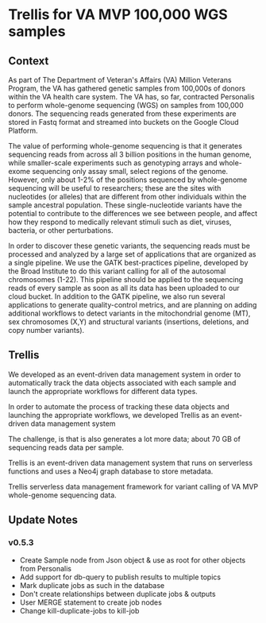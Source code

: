 # Trellis for VA MVP 100,000 WGS samples

## Context
As part of The Department of Veteran's Affairs (VA) Million Veterans Program, the VA has gathered genetic samples from 100,000s of donors within the VA health care system. The VA has, so far, contracted Personalis to perform whole-genome sequencing (WGS) on samples from 100,000 donors. The sequencing reads generated from these experiments are stored in Fastq format and streamed into buckets on the Google Cloud Platform. 

The value of performing whole-genome sequencing is that it generates sequencing reads from across all 3 billion positions in the human genome, while smaller-scale experiments such as genotyping arrays and whole-exome sequencing only assay small, select regions of the genome. However, only about 1-2% of the positions sequenced by whole-genome sequencing will be useful to researchers; these are the sites with nucleotides (or alleles) that are different from other individuals within the sample ancestral population. These single-nucleotide variants have the potential to contribute to the differences we see between people, and affect how they respond to medically relevant stimuli such as diet, viruses, bacteria, or other perturbations.

In order to discover these genetic variants, the sequencing reads must be processed and analyzed by a large set of applications that are organized as a single pipeline. We use the GATK best-practices pipeline, developed by the Broad Institute to do this variant calling for all of the autosomal chromosomes (1-22). This pipeline should be applied to the sequencing reads of every sample as soon as all its data has been uploaded to our cloud bucket. In addition to the GATK pipeline, we also run several applications to generate quality-control metrics, and are planning on adding additional workflows to detect variants in the mitochondrial genome (MT), sex chromosomes (X,Y) and structural variants (insertions, deletions, and copy number variants).

## Trellis
We developed as an event-driven data management system in order to automatically track the data objects associated with each sample and launch the appropriate workflows for different data types.

In order to automate the process of tracking these data objects and launching the appropriate workflows, we developed Trellis as an event-driven data management system

The challenge, is that is also generates a lot more data; about 70 GB of sequencing reads data per sample.



Trellis is an event-driven data management system that runs on serverless functions and uses a Neo4j graph database to store metadata.

Trellis serverless data management framework for variant calling of VA MVP whole-genome sequencing data.


## Update Notes
### v0.5.3
* Create Sample node from Json object & use as root for other objects from Personalis
* Add support for db-query to publish results to multiple topics
* Mark duplicate jobs as such in the database
* Don't create relationships between duplicate jobs & outputs
* User MERGE statement to create job nodes
* Change kill-duplicate-jobs to kill-job
